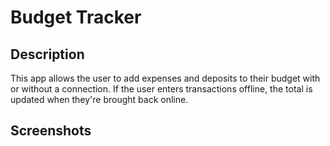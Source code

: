 # Budget Tracker

## Description

This app allows the user to add expenses and deposits to their budget with or without a connection. If the user enters transactions offline, the total is updated when they're brought back online.

## Screenshots
